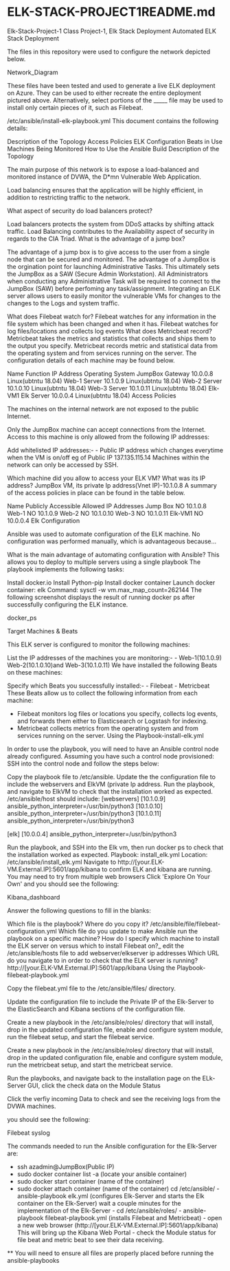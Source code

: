 # ELK-STACK-PROJECT1README.md
Elk-Stack-Project-1
Class Project-1, Elk Stack Deployment Automated ELK Stack Deployment

The files in this repository were used to configure the network depicted below.

Network_Diagram

These files have been tested and used to generate a live ELK deployment on Azure. They can be used to either recreate the entire deployment pictured above. Alternatively, select portions of the _____ file may be used to install only certain pieces of it, such as Filebeat.

   /etc/ansible/install-elk-playbook.yml
This document contains the following details:

Description of the Topology
Access Policies
ELK Configuration
Beats in Use
Machines Being Monitored
How to Use the Ansible Build
Description of the Topology

The main purpose of this network is to expose a load-balanced and monitored instance of DVWA, the D*mn Vulnerable Web Application.

Load balancing ensures that the application will be highly efficient, in addition to restricting traffic to the network.

What aspect of security do load balancers protect?

Load balancers protects the system from DDoS attacks by shifting attack traffic.
Load Balancing contributes to the Availability aspect of security in regards to the CIA Triad.
What is the advantage of a jump box?

The advantage of a jump box is to give access to the user from a single node that can be secured and monitored.
The advantage of a JumpBox is the orgination point for launching Administrative Tasks. This ultimately sets the JumpBox as a SAW (Secure Admin Workstation). All Administrators when conducting any Administrative Task will be required to connect to the JumpBox (SAW) before perfoming any task/assignment.
Integrating an ELK server allows users to easily monitor the vulnerable VMs for changes to the changes to the Logs and system traffic.

What does Filebeat watch for?
Filebeat watches for any information in the file system which has been changed and when it has.
Filebeat watches for log files/locations and collects log events
What does Metricbeat record?
Metricbeat takes the metrics and statistics that collects and ships them to the output you specify.
Metricbeat records metric and statistical data from the operating system and from services running on the server.
The configuration details of each machine may be found below.

Name	Function	IP Address	Operating System
JumpBox	Gateway	10.0.0.8	Linux(ubtntu 18.04)
Web-1	Server	10.1.0.9	Linux(ubtntu 18.04)
Web-2	Server	10.1.0.10	Linux(ubtntu 18.04)
Web-3	Server	10.1.0.11	Linux(ubtntu 18.04)
Elk-VM1	Elk Server	10.0.0.4	Linux(ubtntu 18.04)
Access Policies

The machines on the internal network are not exposed to the public Internet.

Only the JumpBox machine can accept connections from the Internet. Access to this machine is only allowed from the following IP addresses:

Add whitelisted IP addresses:- - Public IP address which changes everytime when the VM is on/off eg of Public IP 137.135.115.14
Machines within the network can only be accessed by SSH.

Which machine did you allow to access your ELK VM? What was its IP address? JumpBox VM, its private Ip address(Vnet IP)-10.1.0.8
A summary of the access policies in place can be found in the table below.

Name	Publicly Accessible	Allowed IP Addresses
Jump Box	NO	10.1.0.8
Web-1	NO	10.1.0.9
Web-2	NO	10.1.0.10
Web-3	NO	10.1.0.11
Elk-VM1	NO	10.0.0.4
Elk Configuration

Ansible was used to automate configuration of the ELK machine. No configuration was performed manually, which is advantageous because...

What is the main advantage of automating configuration with Ansible?
This allows you to deploy to multiple servers using a single playbook
The playbook implements the following tasks:

Install docker.io
Install Python-pip
Install docker container
Launch docker container: elk
Command: sysctl -w vm.max_map_count=262144
The following screenshot displays the result of running docker ps after successfully configuring the ELK instance.

docker_ps

Target Machines & Beats

This ELK server is configured to monitor the following machines:

List the IP addresses of the machines you are monitoring:- - Web-1(10.1.0.9) Web-2(10.1.0.10)and Web-3(10.1.0.11)
We have installed the following Beats on these machines:

Specify which Beats you successfully installed:- - Filebeat - Metricbeat
These Beats allow us to collect the following information from each machine:

- Filebeat monitors log files or locations you specify, collects log events, and forwards them either to Elasticsearch or Logstash for indexing.
- Metricbeat collects metrics from the operating system and from services running on the server.
Using the Playbook-install-elk.yml

 In order to use the playbook, you will need to have an Ansible control node already configured. Assuming you have such a control node provisioned: 
SSH into the control node and follow the steps below:

Copy the playbook file to /etc/ansible.
Update the the configuration file to include the webservers and ElkVM (private Ip address.
Run the playbook, and navigate to ElkVM to check that the installation worked as expected. /etc/ansible/host should include:
[webservers] [10.1.0.9] ansible_python_interpreter=/usr/bin/python3 [10.1.0.10] ansible_python_interpreter=/usr/bin/python3 [10.1.0.11] ansible_python_interpreter=/usr/bin/python3

[elk] [10.0.0.4] ansible_python_interpreter=/usr/bin/python3

Run the playbook, and SSH into the Elk vm, then run docker ps to check that the installation worked as expected. Playbook: install_elk.yml Location: /etc/ansible/install_elk.yml Navigate to http://[your.ELK-VM.External.IP]:5601/app/kibana to confirm ELK and kibana are running. You may need to try from multiple web browsers Click 'Explore On Your Own' and you should see the following:

Kibana_dashboard

Answer the following questions to fill in the blanks:

Which file is the playbook? Where do you copy it? /etc/ansible/file/filebeat-configuration.yml
Which file do you update to make Ansible run the playbook on a specific machine? How do I specify which machine to install the ELK server on versus which to install Filebeat on?_ edit the /etc/ansible/hosts file to add webserver/elkserver ip addresses
Which URL do you navigate to in order to check that the ELK server is running? http://[your.ELK-VM.External.IP]:5601/app/kibana
Using the Playbook-filebeat-playbook.yml

Copy the filebeat.yml file to the /etc/ansible/files/ directory.

Update the configuration file to include the Private IP of the Elk-Server to the ElasticSearch and Kibana sections of the configuration file.

Create a new playbook in the /etc/ansible/roles/ directory that will install, drop in the updated configuration file, enable and configure system module, run the filebeat setup, and start the filebeat service.

Create a new playbook in the /etc/ansible/roles/ directory that will install, drop in the updated configuration file, enable and configure system module, run the metricbeat setup, and start the metricbeat service.

Run the playbooks, and navigate back to the installation page on the ELk-Server GUI, click the check data on the Module Status

Click the verfiy incoming Data to check and see the receiving logs from the DVWA machines.

you should see the following:

Filebeat syslog

The commands needed to run the Ansible configuration for the Elk-Server are:

- ssh azadmin@JumpBox(Public IP)
- sudo docker container list -a (locate your ansible container)
- sudo docker start container (name of the container)
- sudo docker attach container (name of the container)
cd /etc/ansible/ - ansible-playbook elk.yml (configures Elk-Server and starts the Elk container on the Elk-Server) wait a couple minutes for the implementation of the Elk-Server - cd /etc/ansible/roles/ - ansible-playbook filebeat-playbook.yml (installs Filebeat and Metricbeat) - open a new web browser (http://[your.ELK-VM.External.IP]:5601/app/kibana) This will bring up the Kibana Web Portal - check the Module status for file beat and metric beat to see their data receiving.

** You will need to ensure all files are properly placed before running the ansible-playbooks

